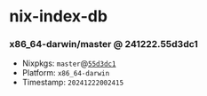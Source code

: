 # nix-index-db
### x86_64-darwin/master @ 241222.55d3dc1
- Nixpkgs: `master`@[`55d3dc1`](https://github.com/NixOS/nixpkgs/commit/55d3dc18887e5dd8c1c16a60b9e63e54fe62a21f)
- Platform: `x86_64-darwin`
- Timestamp: `20241222002415`
